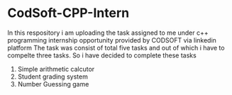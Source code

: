 # CodSoft-CPP-Intern
In this respository i am uploading the task assigned to me under c++ programming 
internship opportunity provided by CODSOFT via linkedin platform
The task was consist of total five tasks and out of which i have to compelte three tasks.
So i have decided to complete these tasks
1. Simple arithmetic calcutor
2. Student grading system
3. Number Guessing game

